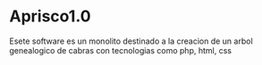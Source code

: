 # Aprisco1.0
Esete software es un monolito destinado a la creacion de un arbol genealogico de cabras con tecnologias como php, html, css 